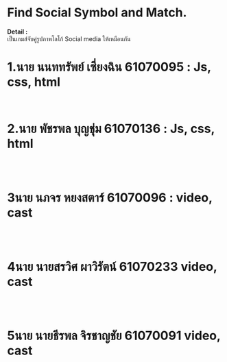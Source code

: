 # Find Social Symbol and Match.
<b>Detail : </b><br>
เป็นเกมส์จับคู่รูปภาพโลโก้ Social media ให้เหมือนกัน<br>
<h1 font-family: "Courier New", "Lucida Console";>1.นาย นนททรัพย์ เซี่ยงฉิน 61070095 : Js, css, html</h1>
<br><h1>2.นาย พัชรพล บุญชุ่ม 61070136 : Js, css, html</h1><br>
<br><h1>3นาย นภจร หยงสตาร์ 61070096 : video, cast</h1><br>
<br><h1>4นาย นายสรวิศ ผาวิรัตน์ 61070233 video, cast</h1><br>
<br><h1>5นาย นายธีรพล จิรชาญชัย 61070091 video, cast</h1>
